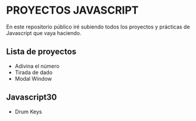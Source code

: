 # PROYECTOS JAVASCRIPT

En este repositorio público iré subiendo todos los proyectos y prácticas de Javascript que vaya haciendo.

## Lista de proyectos

- Adivina el número
- Tirada de dado
- Modal Window

## Javascript30

- Drum Keys
